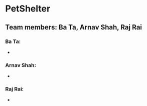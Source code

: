 # PetShelter
## Team members: Ba Ta, Arnav Shah, Raj Rai

### Ba Ta:


-
### Arnav Shah:



-
### Raj Rai:






-
